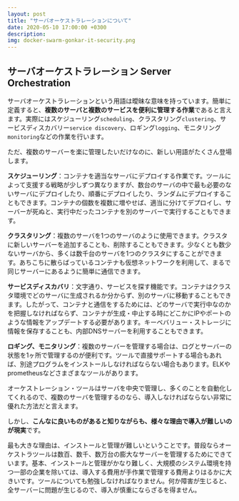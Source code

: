 ```yaml
---
layout: post
title: "サーバオーケストラレーションについて"
date: 2020-05-10 17:00:00 +0300
description: 
img: docker-swarm-gonkar-it-security.png
---
```


## サーバオーケストラレーション Server Orchestration
サーバオーケストラレーションという用語は曖昧な意味を持っています。簡単に定義すると、**複数のサーバと複数のサービスを便利に管理する作業**であると言えます。実際にはスケジューリング`scheduling`、クラスタリング`clustering`、サービスディスカバリー`service discovery`、ロギング`logging`、モニタリング`monitoring`などの作業を行います。

ただ、複数のサーバーを楽に管理したいだけなのに、新しい用語がたくさん登場します。

**スケジューリング**：コンテナを適当なサーバにデプロイする作業です。ツールによって支援する戦略が少しずつ異なりますが、数台のサーバの中で最も必要のないサーバにデプロイしたり、順番にデプロイしたり、ランダムにデプロイすることもできます。コンテナの個数を複数に増やせば、適当に分けてデプロイし、サーバーが死ぬと、実行中だったコンテナを別のサーバーで実行することもできます。

**クラスタリング**：複数のサーバを1つのサーバのように使用できます。クラスタに新しいサーバーを追加することも、削除することもできます。少なくとも数少ないサーバから、多くは数千台のサーバを1つのクラスタにすることができます。あちこちに散らばっているコンテナも仮想ネットワークを利用して、まるで同じサーバーにあるように簡単に通信できます。

**サービスディスカバリ**：文字通り、サービスを探す機能です。コンテナはクラスタ環境でどのサーバに生成されるか分からず、別のサーバに移動することもできます。したがって、コンテナと通信をするためには、どのサーバで実行中なのかを把握しなければならず、コンテナが生成・中止する時にどこかにIPやポートのような情報をアップデートする必要があります。キーベバリュー・ストレージに情報を保存することも、内部DNSサーバーを利用することもできます。

**ロギング、モニタリング**：複数のサーバーを管理する場合は、ログとサーバーの状態を1ヶ所で管理するのが便利です。ツールで直接サポートする場合もあれば、別途プログラムをインストールしなければならない場合もあります。ELKやprometheusなどさまざまなツールがあります。

オーケストレーション・ツールはサーバを中央で管理し、多くのことを自動化してくれるので、複数のサーバを管理するのなら、導入しなければならない非常に優れた方法だと言えます。

しかし、**こんなに良いものがあると知りながらも、様々な理由で導入が難しいのが現実**です。 

最も大きな理由は、インストールと管理が難しいということです。普段ならオーケストラツールは数百、数千、数万台の膨大なサーバーを管理するためにできています。基本、インストールと管理がかなり難しく、大規模のシステム環境を持つ一部の企業を除いては、導入する費用が手作業で管理する費用よりはるかに大きいです。ツールについても勉強しなければなりません。何か障害が生じると、全サーバーに問題が生じるので、導入が慎重にならざるを得ません。

